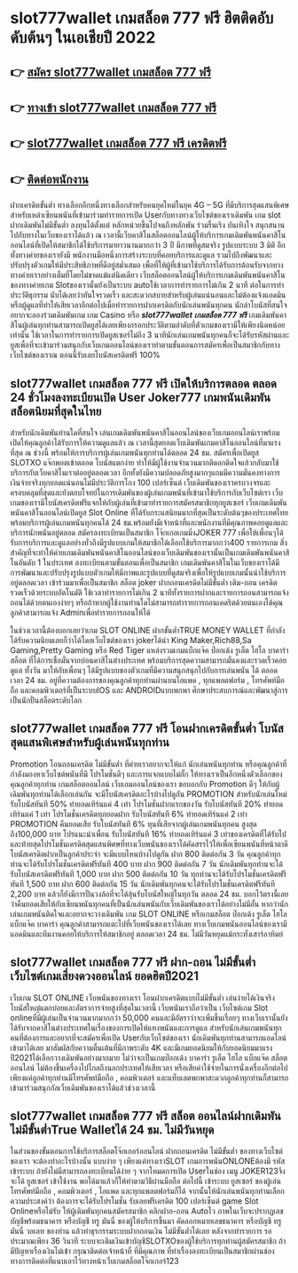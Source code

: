 # slot777wallet เกมสล็อต 777 ฟรี  ฮิตติดอับดับต้นๆ ในเอเชียปี 2022

## 👉 [สมัคร slot777wallet เกมสล็อต 777 ฟรี](https://slot777wallet.com/)
## 👉 [ทางเข้า slot777wallet เกมสล็อต 777 ฟรี](https://slot777wallet.com/)
## 👉 [slot777wallet เกมสล็อต 777 ฟรี เครดิตฟรี](https://slot777wallet.com/)
## 👉 [ติดต่อพนักงาน](https://slot777wallet.com/)


ฝากเครดิตขั้นต่ำ  ทางเลือกอีกหนึ่งทางเลือกสำหรับคนยุคใหม่ในยุค 4G – 5G ที่มีบริการสุดแสนพิเศษสำหรับเหล่าเซียนพนันที่เข้ามาร่วมทำรายการเปิด Userกับทางทางเว็บไซต์ของเราเดิมพัน เกม slot  ฝากเดิมพันไม่มีขั้นต่ำ ลงทุนได้ตั้งแต่ หลักหน่วยขึ้นไปจนถึงหลักพัน ร่วมรื่นเริง บันเทิงใจ สนุกสนานไปกับทางในเว็บของเราได้แล้ว ณ เวลานี้เว็บคาสิโนสล็อตออนไลน์ผู้ให้บริการเกมเดิมพันพนันคาสิโนออนไลน์ที่เปิดให้สมาชิกได้ใช้บริการมายาวนานมากกว่า 3 ปี มีภาพที่ดูสมจริง รูปแบบระบบ 3 มิติ
อีกทั้งทางค่ายของเรายังมี พนักงานมือหนึ่งการสร้างระบบที่คอยบริการและดูแล  รวมไปถึงพัฒนาและปรับปรุงตัวเกมให้มีประสิทธิภาพที่ดีอยู่สม่ำเสมอ เพื่อที่ให้ผู้ที่เข้ามาใช้บริการได้รับการต้อนรับจากทางทางค่ายเราอย่างเต็มที่โดยไม่ขาดแม้แต่นิดเดียว เว็บสล็อตออนไลน์ผู้ให้บริการเกมเดิมพันพนันคาสิโนของทางค่ายเกม Slotของเรานั้นยังเป็นระบบ autoใช้เวลาการทำรายการไม่เกิน 2 นาที ต่อในการทำประวัติธุกรรม นับได้เลยว่าทันใจรวดเร็ว และสะดวกสบายสำหรับผู้เล่นแน่นอนและไม่ต้องแจ้งแอดมินหรือผู้ดูแลที่ทำให้เสียเวลาอีกต่อไปเมื่อทำรายการฝากเครดิตกับนักเล่นพนันทุกคน
นักล่าโบนัสที่สนใจอยากจะลองร่วมเดิมพันเกม เกม Casino  หรือ ***slot777wallet เกมสล็อต 777 ฟรี*** เกมเดิมพันคาสิโนผู้เล่นทุกท่านสามารถเปิดยูสได้เลยเพียงกรอกประวัติตามลำดับที่ตัวเกมของเรามีให้เพียงนิดหน่อยเท่านั้น ใช้เวลาในการทำรายการเปิดยูสเซอร์ไม่ถึง 3 นาทีนักเล่นเกมพนันทุกคนก็จะได้รับรหัสผ่านและยูสเพื่อที่จะเข้ามาร่วมสนุกกับเว็บเกมออนไลน์ของเราทำตามขั้นตอนการสมัครเพื่อเป็นสมาชิกกับทางเว็บไซต์ของเราณ ตอนนี้รับเลยโบนัสเครดิตฟรี 100%

## slot777wallet เกมสล็อต 777 ฟรี เปิดให้บริการตลอด ตลอด 24 ชั่วโมงลงทะเบียนเปิด User Joker777 เกมพนันเดิมพันสล็อตนิยมที่สุดในไทย

สำหรับนักเดิมพันท่านใดที่สนใจ เล่นเกมเดิมพันพนันคาสิโนออนไลน์ของเว็บเกมออนไลน์เราพร้อมเปิดให้คุณลูกค้าได้รับการให้ความดูแลแล้ว ณ เวลานี้สุดยอดเว็บเดิมพันเกมคาสิโนออนไลน์ที่มาแรงที่สุด ณ ช่วงนี้ พร้อมให้การบริการผู้เล่นเกมพนันทุกท่านได้ตลอด 24 ชม. สมัครเพื่อเปิดยูส SLOTXO แจ๊กพอตเข้าตลอด โบนัสแตกง่าย ทำให้มีผู้ใช้งานจำนวนมากติดอกติดใจแล้วกลับมาใช้บริการกับเว็บคาสิโนเราต่ออยู่ตลอดเวลา อีกทั้งยังมีความปลอดภัยสูงมากๆแถมมีความมั่นคงทางการเงินจ่ายจริงทุกยอดแน่นอนไม่มีประวัติการโกง 100 เปอร์เซ็นต์ เว็บเดิมพันของเราครบวงจรและครอบคลุมที่สุดและยังตอบโจทย์ในการเดิมพันของผู้เล่นเกมพนันที่เข้ามาใช้บริการกับเว็บไซต์เรา
เว็บเกมของเรามีโบนัสเครดิตฟรีแจกให้กับผู้เล่นที่เข้ามาทำรายการสมัครสมาชิกทุกยูสเซอร์ เว็บเกมเดิมพันพนันคาสิโนออนไลน์เปิดยูส Slot Online ที่ได้รับกระแสนิยมมากที่สุดเป็นระดับต้นๆของประเทศไทย พร้อมบริการผู้เล่นเกมพนันทุกคนได้ 24 ชม.พร้อมยังมีเจ้าหน้าที่และพนักงานที่มีคุณภาพคอยดูแลและบริการนักพนันอยู่ตลอด สมัครลงทะเบียนเป็นสมาชิก โจ๊กเกอเกมมิ่งJOKER 777 เพื่อให้เพื่อนๆได้รับการบริการและดูแลอย่างทั่วถึงมีรูปแบบเกมให้สมาชิกได้เลือกใช้บริการมากกว่า400 รายการเกม
สิ่งสำคัญที่จะทำให้ค่ายเกมเดิมพันพนันคาสิโนออนไลน์ของเว็บเดิมพันของเรานั้นเป็นเกมเดิมพันพนันคาสิโนอันดับ 1 ในประเทศ ลงทะเบียนตามขั้นตอนเพื่อเป็นสมาชิก  เกมเดิมพันคาสิโนในเว็บของเราได้มีการพัฒนาและปรับปรุงรูปแบบตัวเกมให้มีภาพและรูปแบบที่ดูสมจริงเพื่อให้รูปแบบเกมนั้นน่าใช้บริการอยู่ตลอดเวลา เข้าร่วมมาเพื่อเป็นสมาชิก สล็อต joker ฝากถอนเครดิตไม่มีขั้นต่ำ เติม-ถอน เครดิตรวดเร็วด้วยระบบอัตโนมัติ ใช้เวลาทำรายการไม่เกิน 2 นาทีทั้งรายการฝากและรายการถอนสามารถแจ้งถอนได้ด้วยตนเองง่ายๆ หรือถ้าหากผู้ใช้งานท่านใดไม่สามารถทำรายการถอนเคดริตด้วยตนเองได้คุณลูกค้าสามารถแจ้ง Adminเพื่อทำรายการถอนให้ได้

ในช่วงเวลานี้ต้องบอกเลยว่าเกม SLOT ONLINE ฝากขั้นต่ำTRUE MONEY WALLET ที่กำลังได้รับความนิยมเลยก็ว่าได้โดยเว็บไซต์ของเรา jokerได้นำ  King Maker,Rich88,Sa Gaming,Pretty Gaming หรือ Red Tiger แหล่งรวมเกมแบ็กแจ๊ค ป๊อกเด้ง รูเล็ต ไฮโล บาคาร่า สล็อต ที่ได้การเชื่อมั่นจากบ่อนคาสิโนต่างประเทศ พร้อมบริการสุดความสามารถมั่นคงและรวดเร็วคอยดูแล ทั้งวัน มาให้กับเพื่อนๆ ได้มีรูปแบบของตัวเกมที่มีความสนุกสนุกไปกับการเล่นพนัน ได้ ตลอดเวลา 24 ชม. อยู่ที่ความต้องการของคุณลูกค้าทุกท่านผ่านบนไอแพด , ทุกแพลตฟอร์ม , โทรศัพท์มือถือ และคอมพิวเตอร์ที่เป็นระบบIOS และ ANDROIDแบบพกพา ศึกษาประสบการณ์และพัฒนาสู่การเป็นนักปั่นสล็อตระดับโลก

## slot777wallet เกมสล็อต 777 ฟรี โอนฝากเครดิตขั้นต่ำ โบนัสสุดแสนพิเศษสำหรับผู้เล่นพนันทุกท่าน

 Promotion  โอนถอนเครดิต ไม่มีขั้นต่ำ ที่ค่ายเราอยากจะให้แก่  นักเล่นพนันทุกท่าน หรือคุณลูกค้าที่กำลังมองหาเว็บไซต์พนันที่มี โปรโมชั่นดีๆ และการแจกแบบไม่กั๊ก ให้ทางเราเป็นอีกหนึ่งตัวเลือกของคุณลูกค้าทุกท่าน เกมสล็อตออนไลน์ เว็บเกมออนไลน์ของเรา ขอบอกกับ Promotion ดีๆ ให้กับผู้เดิมพันทุกท่านได้เลือกเล่นกัน จะมีโบนัสเครดิตอะไรบ้างไปดูกัน
 PROMOTION สำหรับนักเล่นใหม่ รับโบนัสทันที 50% ทำยอดเทิร์นแค่ 4 เท่า
โปรโมชั่นฝากแรกของวัน รับโบนัสทันที 20% ทำยอดเทิร์นแค่ 1 เท่า
โปรโมชั่นเครดิตทุกยอดฝาก รับโบนัสทันที 6% ทำยอดเทิร์นแค่ 2 เท่า
 PROMOTION คืนยอดเสีย รับโบนัสทันที 6% ทุนที่เสียจากผู้เล่นเกมพนันทุกคน สูงสุดถึง100,000 บาท
โปรแนะนำเพื่อน รับโบนัสทันที 16% ทำยอดเทิร์นแค่ 3 เท่าของเครดิตที่ได้รับไป
และท้ายสุดโปรโมชั่นเครดิตสุดแสนพิศษที่ทางเว็บพนันของเราได้คัดสรรไว้ให้เพื่อเซียนพนันที่หน้าตาดี โบนัสเครดิตฝากเป็นลูกค้าประจำ จะมีแบบไหนบ้างไปดูกัน
ฝาก 800 ติดต่อกัน 3 วัน คุณลูกค้าทุกท่านจะได้รับโปรโมชั่นเครดิตฟรีทันที 400 บาท
ฝาก 900 ติดต่อกัน 7 วัน นักเดิมพันทุกท่านจะได้รับโบนัสเครดิตฟรีทันที 1,000 บาท
ฝาก 500 ติดต่อกัน 10 วัน ทุกท่านจะได้รับโปรโมชั่นเครดิตฟรีทันที 1,500 บาท
ฝาก 600 ติดต่อกัน 15 วัน นักเดิมพันทุกคนจะได้รับโปรโมชั่นเครดิตฟรีทันที 2,200 บาท
แล้วก็ยังมีการปั่นวงล้อที่จะได้ลุ้นรับโบนัสใหญ่ในทุกวัน ตลอด 24 ชม. บอกไว้ตรงนี้เลยว่าคืนยอดเสียให้กับเซียนพนันทุกคนที่เป็นนักเล่นพนันกับเว็บเดิมพันของเราได้อย่างไม่มีอั้น หากว่านักเล่นเกมพนันติดใจและอยากจะวางเดิมพัน เกม SLOT ONLINE  หรือเกมสล็อต ป๊อกเด้ง รูเล็ต ไฮโล แบ็กแจ๊ค บาคาร่า คุณลูกค้าสามารถแตะไปที่เว็บพนันของเราได้เลย ทางเว็บเกมพนันออนไลน์ของเรามีแอดมินและทีมงานคอยให้บริการให้สมาชิกอยู่ ตลอดเวลา 24 ชม. ไม่มีวันหยุดแม้กระทั่งเสาร์อาทิตย์

## slot777wallet เกมสล็อต 777 ฟรี ฝาก-ถอน ไม่มีขั้นต่ำ  เว็บไซต์เกมเสี่ยงดวงออนไลน์ ยอดฮิตปี2021

เว็บเกม SLOT ONLINE เว็บพนันของทางเรา โอนฝากเครดิตแบบไม่มีขั้นต่ำ เล่นง่ายได้เงินจริง โบนัสใหญ่แตกบ่อยและอัตราการจ่ายสูงที่สุดในเวลานี้ เว็บพนันเราถือว่าเป็น เว็บไซต์เกม Slot onlineที่มีผู้เล่นเป็นจำนวนมากมากกว่า 50,000 คนและมีอัตราว่าจะเพิ่มขึ้นเรื่อยๆ ทางเว็บเรานั้นยังได้รับจากคาสิโนต่างประเทศในเรื่องของการเปิดให้แทงพนันและการดูแล สำหรับนักเล่นเกมพนันทุกคนที่ต้องการและอยากที่จะสมัครเพื่อเปิด Userกับเว็บไซต์ของเรา นักเดิมพันทุกท่านสามารถแอดไลน์เข้ามาได้เลย
	มาสัมผัสกับความตื่นเต้นที่มีภาพระดับ 4K และมีเกมยอดนิยมให้กับยอดนิยมมาแรงปี2021ได้เลือกวางเดิมพันอย่างมากมาย  ไม่ว่าจะเป็นเกมป๊อกเด้ง บาคาร่า รูเล็ต ไฮโล แบ็กแจ๊ค สล็อตออนไลน์ ไม่ต้องขึ้นเครื่องไปไกลถึงนอกประเทศให้เสียเวลา หรือเสียค่าใช้จ่ายในการนั่งเครื่องอีกต่อไป เพียงแค่ลูกค้าทุกท่านมีโทรศัพท์มือถือ , คอมพิวเตอร์ และแท็บเลตพกพาสะดวกลูกค้าทุกท่านก็สามารถเข้ามาร่วมสนุกกัลเว็บเดิมพันของเราได้แล้วช่วงเวลานี้

## slot777wallet เกมสล็อต 777 ฟรี สล็อต ออนไลน์ฝากเดิมพัน ไม่มีขั้นต่ำTrue Walletได้ 24 ชม. ไม่มีวันหยุด

ในส่วนของขั้นตอนการใช้บริการสล็อตโจ๊กเกอร์ออนไลน์ ฝากถอนเครดิต ไม่มีขั้นต่ำ ของทางเว็บไซต์ของเรา จะต้องทำอะไรบ้างนั้น แบบง่าย ๆ เพียงแค่ทางเราSLOT เกมการพนันONLONEต้องมี รหัส เข้าระบบ ถ้ายังไม่มีสามารถลงทะเบียนได้ง่าย ๆ จากโหมดการเปิด Userในช่อง เมนู JOKER123จึงจะได้ ยูสเซอร์ เข้าใช้งาน พอได้มาแล้วก็ให้ทำตามวิธีผ่านมือถือ ต่อไปนี้
เข้าระบบ ยูสเซอร์  ของผู้เล่น โทรศัพท์มือถือ , คอมพิวเตอร์ , ไอแพด และทุกแพลตฟอร์มก็ได้
จากนั้นให้นักเล่นพนันทุกท่านเลือกความประสงค์ว่า ต้องการจะได้รับโปรโมชั่น รับเลยฟรีเครดิต 100 เปอร์เซ็นต์  game Slot Onlineหรือไม่รับ
ให้ผู้เดิมพันทุกคนสมัครสมาชิก คลิกฝาก-ถอน Autoไว ภาพในเว็บจะปรากฏเลขบัญชีพร้อมธนาคาร หรือบัญชี ทรู มันนี่ ของผู้ให้บริการขึ้นมา
คัดลอกหมายเลขธนาคาร หรือบัญชี  ทรูมันนี่ วอเลท ของท่าน แล้วทำธุรกรรมระบบฝากถอนเงิน ไม่มีขั้นต่ำได้เลย
หลังจากทำรายการ รอประมาณเพียง 36 วินาที ระบบจะเติมเงินเข้าบัญชีSLOTXOของผู้ใช้บริการทุกท่านผู้สมัครสมาชิก
ถ้ามีปัญหาเรื่องเงินไม่เข้า กรุณาติดต่อเจ้าหน้าที่ ที่มีคุณภาพ ที่ทำเรื่องลงทะเบียนเป็นสมาชิกผ่านช่องทางการติดต่อที่แนบเอาไว้ทางหน้าเว็บเกมสล็อตโจ๊กเกอร์123


